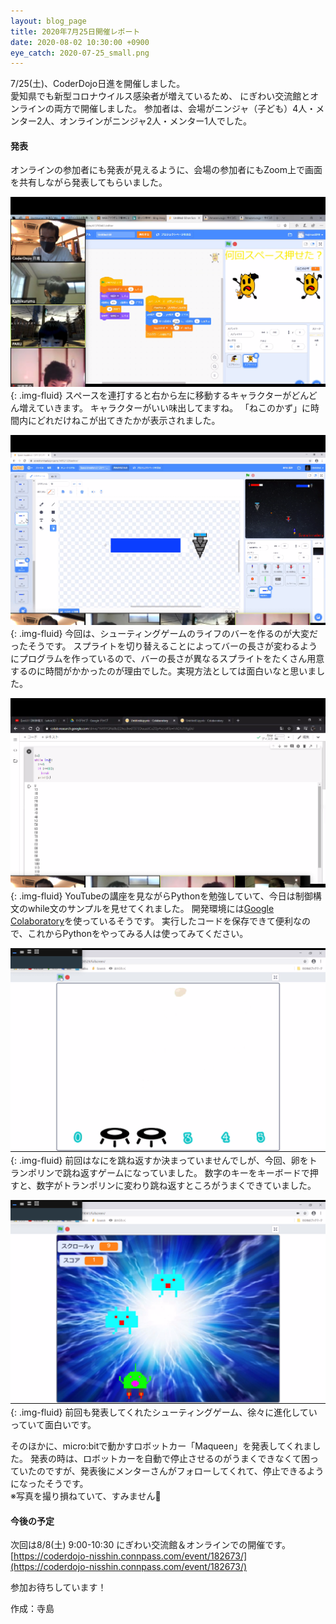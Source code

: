 ```yaml
---
layout: blog_page
title: 2020年7月25日開催レポート
date: 2020-08-02 10:30:00 +0900
eye_catch: 2020-07-25_small.png
---
```


7/25(土)、CoderDojo日進を開催しました。<br />
愛知県でも新型コロナウイルス感染者が増えているため、 にぎわい交流館とオンラインの両方で開催しました。
参加者は、会場がニンジャ（子ども）4人・メンター2人、オンラインがニンジャ2人・メンター1人でした。

#### 発表

オンラインの参加者にも発表が見えるように、会場の参加者にもZoom上で画面を共有しながら発表してもらいました。

![キャラクターがどんどん増える](/assets/img/2020-07-25_1.png){: .img-fluid}
スペースを連打すると右から左に移動するキャラクターがどんどん増えていきます。
キャラクターがいい味出してますね。
「ねこのかず」に時間内にどれだけねこが出てきたかが表示されました。

![シューティングゲームの発表](/assets/img/2020-07-25_2.png){: .img-fluid}
今回は、シューティングゲームのライフのバーを作るのが大変だったそうです。
スプライトを切り替えることによってバーの長さが変わるようにプログラムを作っているので、バーの長さが異なるスプライトをたくさん用意するのに時間がかかったのが理由でした。実現方法としては面白いなと思いました。

![Pythonのwhile](/assets/img/2020-07-25_3.png){: .img-fluid}
YouTubeの講座を見ながらPythonを勉強していて、今日は制御構文のwhile文のサンプルを見せてくれました。
開発環境には[Google Colaboratory](https://colab.research.google.com/notebooks/welcome.ipynb)を使っているそうです。
実行したコードを保存できて便利なので、これからPythonをやってみる人は使ってみてください。

![卵をトランポリンで跳ね返す](/assets/img/2020-07-25_4.png){: .img-fluid}
前回はなにを跳ね返すか決まっていませんでしが、今回、卵をトランポリンで跳ね返すゲームになっていました。
数字のキーをキーボードで押すと、数字がトランポリンに変わり跳ね返すところがうまくできていました。

![シーティングゲームの発表](/assets/img/2020-07-25_5.png){: .img-fluid}
前回も発表してくれたシューティングゲーム、徐々に進化していっていて面白いです。

そのほかに、micro:bitで動かすロボットカー「Maqueen」を発表してくれました。
発表の時は、ロボットカーを自動で停止させるのがうまくできなくて困っていたのですが、発表後にメンターさんがフォローしてくれて、停止できるようになったそうです。  
※写真を撮り損ねていて、すみません:bow:

#### 今後の予定

次回は8/8(土) 9:00-10:30 にぎわい交流館＆オンラインでの開催です。<br/>
[https://coderdojo-nisshin.connpass.com/event/182673/](https://coderdojo-nisshin.connpass.com/event/182673/)

参加お待ちしています！


作成：寺島

